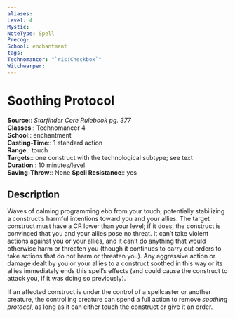 ```yaml
---
aliases: 
Level: 4
Mystic: 
NoteType: Spell
Precog: 
School: enchantment 
tags: 
Technomancer: "`ris:Checkbox`"
Witchwarper: 
---
```


# Soothing Protocol

**Source**:: _Starfinder Core Rulebook pg. 377_  
**Classes**:: Technomancer 4  
**School**:: enchantment  
**Casting-Time**:: 1 standard action  
**Range**:: touch  
**Targets**:: one construct with the technological subtype; see text  
**Duration**:: 10 minutes/level  
**Saving-Throw**:: None
**Spell Resistance**:: yes

## Description

Waves of calming programming ebb from your touch, potentially stabilizing a construct’s harmful intentions toward you and your allies. The target construct must have a CR lower than your level; if it does, the construct is convinced that you and your allies pose no threat. It can’t take violent actions against you or your allies, and it can’t do anything that would otherwise harm or threaten you (though it continues to carry out orders to take actions that do not harm or threaten you). Any aggressive action or damage dealt by you or your allies to a construct soothed in this way or its allies immediately ends this spell’s effects (and could cause the construct to attack you, if it was doing so previously).

If an affected construct is under the control of a spellcaster or another creature, the controlling creature can spend a full action to remove _soothing protocol_, as long as it can either touch the construct or give it an order.

